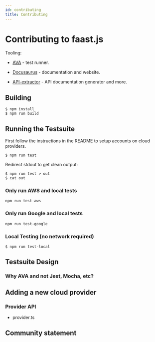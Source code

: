 ```yaml
---
id: contributing
title: Contributing
---
```


# Contributing to faast.js

Tooling:

- [AVA](https://github.com/avajs/ava) - test runner.

- [Docusaurus](https://docusaurus.io/) - documentation and website.

- [API-extractor](https://api-extractor.com/) - API documentation generator and more.

## Building

```
$ npm install
$ npm run build
```

## Running the Testsuite

First follow the instructions in the README to setup accounts on cloud providers.

```
$ npm run test
```

Redirect stdout to get clean output:

```
$ npm run test > out
$ cat out
```

### Only run AWS and local tests

```
npm run test-aws
```

### Only run Google and local tests

```
npm run test-google
```

### Local Testing (no network required)

```
$ npm run test-local
```

## Testsuite Design

### Why AVA and not Jest, Mocha, etc?

## Adding a new cloud provider

### Provider API

- provider.ts

## Community statement
